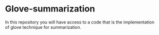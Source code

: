 # Glove-summarization
In this repository you will have access to a code that is the implementation of glove technique for summarization.
